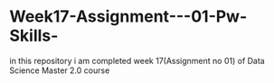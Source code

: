 # Week17-Assignment---01-Pw-Skills-
 in this repository i am completed week 17(Assignment no 01) of Data Science Master 2.0 course
